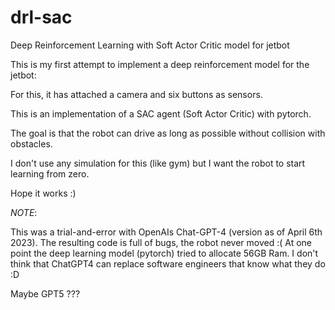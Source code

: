 # drl-sac
Deep Reinforcement Learning with Soft Actor Critic model for jetbot

This is my first attempt to implement a deep reinforcement model for the jetbot:

For this, it has attached a camera and six buttons as sensors.

This is an implementation of a SAC agent (Soft Actor Critic) with pytorch.

The goal is that the robot can drive as long as possible without collision with obstacles.

I don't use any simulation for this (like gym) but I want the robot to start learning from zero.

Hope it works :)

*NOTE*:

This was a trial-and-error with OpenAIs Chat-GPT-4 (version as of April 6th 2023).
The resulting code is full of bugs, the robot never moved :( At one point the deep learning model (pytorch) tried to allocate 56GB Ram.
I don't think that ChatGPT4 can replace software engineers that know what they do :D

Maybe GPT5 ???
